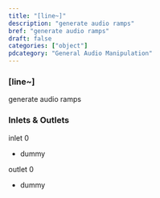 ```yaml
---
title: "[line~]"
description: "generate audio ramps"
bref: "generate audio ramps"
draft: false
categories: ["object"]
pdcategory: "General Audio Manipulation"
---
```


### [line~]

generate audio ramps

### Inlets & Outlets

inlet 0

 - dummy

outlet 0

 - dummy
 
